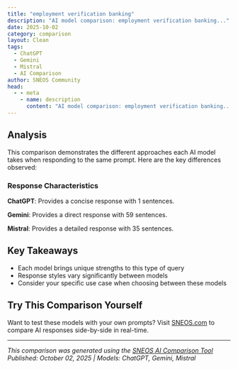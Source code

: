 ```yaml
---
title: "employment verification banking"
description: "AI model comparison: employment verification banking..."
date: 2025-10-02
category: comparison
layout: Clean
tags:
  - ChatGPT
  - Gemini
  - Mistral
  - AI Comparison
author: SNEOS Community
head:
  - - meta
    - name: description
      content: "AI model comparison: employment verification banking..."
---
```


<ChatComparison
  title="employment verification banking"
  prompt="employment verification banking"
  :responses='{"ChatGPT": "Employment verification in banking typically involves confirming a person&#x27;s employment status, position, income, and sometimes the duration of their employment at a financial institution or any previous employer. This process is common in situations such as loan applications, mortgage approvals, and rental applications. Here&#x27;s how it generally works:\n\n### Steps in Employment Verification for Banking\n\n1. **Request for Verification**: The lender or financial institution initiates a request to verify employment information provided by the applicant. This usually includes a form that the applicant may need to sign to authorize the verification.\n\n2. **Contacting the Employer**: The bank or lending institution contacts the applicant&#x27;s employer directly. This could be done via phone, email, or through an automated verification service. \n\n3. **Information Gathered**: The employer or its human resources (HR) department typically provides details such as:\n - Employment status (active, terminated, etc.)\n - Job title and position\n - Dates of employment (start date and end date, if applicable)\n - Income information, including salary and any bonuses\n\n4. **Verification**: The bank evaluates the information provided to ensure it matches what the applicant disclosed. Discrepancies may lead to further questions or complications in the application process.\n\n5. **Documentation**: In some cases, the applicant may be asked to provide pay stubs, tax documents (like W-2s), or other proof of income and employment.\n\n### Methods of Employment Verification\n\n- **Manual Verification**: This involves the lender reaching out directly to the employer and can take longer.\n- **Third-Party Verification Services**: Some organizations specialize in employment verification and can provide this service quickly and efficiently.\n- **Online Portals**: Many companies use online services to automate the employment verification process.\n\n### Importance of Employment Verification in Banking\n\n- **Assessing Creditworthiness**: Lenders need to confirm that borrowers can repay loans based on stable income.\n- **Preventing Fraud**: To avoid identity theft and false claims, verifying employment helps maintain the integrity of the loan application process.\n- **Regulatory Compliance**: Banks have regulations they must follow, which often include verifying employment and income.\n\n### Applicant Tips\n\n- **Be Transparent**: Provide accurate and truthful information on employment applications.\n- **Communicate with Employer**: Inform your employer that a verification request may be coming, which can help streamline the process.\n- **Prepare Documentation**: Have pay stubs or tax forms ready if the lender requests proof of income.\n\nBy understanding the employment verification process in banking, applicants can navigate applications more effectively and avoid potential issues.", "Gemini": "Employment verification banking is the process of confirming someone\u0027s employment status with their bank. Here\u0027s a breakdown of what it entails, why it\u0027s used, and how it works:\n\n**What it is:**\n\nEmployment verification banking is a request by a third party (like a lender, landlord, or potential employer) to a bank to verify an individual\u0027s employment details. This verification is typically based on the individual\u0027s banking activity, specifically looking at direct deposits of salary or wages into their bank account.\n\n**Why it\u0027s used:**\n\n* **Loan Applications:** Lenders use employment verification to assess a borrower\u0027s ability to repay a loan. Consistent salary deposits demonstrate stable income.\n* **Rental Applications:** Landlords use it to ensure a prospective tenant has a reliable income source to cover rent payments.\n* **Background Checks for Employment:** Although direct contact with employers is more common, some employers might use banking verification as a supplementary check on employment and income, especially if traditional methods are difficult or unavailable.\n* **Government Assistance Programs:** Some government programs may require proof of income, which can be obtained through banking records.\n* **Security Clearance Applications:** To verify income and employment history as part of a thorough background check.\n* **Identity Verification:** In some cases, banking verification can be used as a form of identity verification, as it links an individual to a specific employer and bank account.\n\n**How it works:**\n\n1. **Authorization:** The individual being verified *must* provide written consent for the bank to release information. This is usually done by signing a form provided by the requesting party.\n2. **Request to the Bank:** The requesting party (e.g., lender) sends a formal request to the individual\u0027s bank. The request includes the individual\u0027s name, account number (sometimes), and the specific information needed (e.g., length of employment, average salary).\n3. **Bank Verification:** The bank reviews the individual\u0027s account history to verify:\n * Consistent direct deposits from the claimed employer.\n * The amount of the deposits, which can be used to estimate annual income.\n * The duration of the direct deposit relationship (how long they\u0027ve been receiving deposits from the same employer).\n4. **Response from the Bank:** The bank typically provides a written response to the requesting party, confirming or denying the employment details. The response may include:\n * Confirmation of direct deposit activity from the employer.\n * Start date of direct deposits.\n * Average monthly or annual deposit amounts.\n * A disclaimer that the bank is only verifying deposit activity and not guaranteeing continued employment.\n\n**Important Considerations and Limitations:**\n\n* **Privacy:** Banks are legally obligated to protect customer privacy. They will not release any information without the individual\u0027s explicit consent.\n* **Bank\u0027s Role:** Banks are only verifying deposit activity. They are *not* verifying employment status, job title, or other employment details. The bank\u0027s response is based solely on the account history.\n* **Direct Deposit is Key:** This method relies on direct deposit of salary/wages. If the individual receives paychecks and deposits them manually, or if they are paid in cash, this method will not be effective.\n* **Self-Employment:** Employment verification banking is generally *not* suitable for self-employed individuals, as they typically don\u0027t receive direct deposits of wages.\n* **Accuracy:** While banking records are generally reliable, there can be discrepancies. For example, a direct deposit could be a bonus or a one-time payment, which might skew the income estimate.\n* **Alternatives:** Traditional methods of employment verification, such as contacting the employer\u0027s HR department directly, are often preferred for a more complete and accurate picture of employment status and income. Services like The Work Number are also widely used.\n* **Fees:** Banks may charge a fee for providing employment verification services. This fee is typically paid by the requesting party.\n\n**Example:**\n\nLet\u0027s say John Doe is applying for a mortgage. The lender requires employment verification.\n\n1. John signs a consent form authorizing his bank to release information to the lender.\n2. The lender sends a request to John\u0027s bank, specifying that they need to verify John\u0027s employment with \u0022ABC Company\u0022 and his average monthly income.\n3. John\u0027s bank reviews his account history and sees consistent direct deposits from ABC Company for the past two years.\n4. The bank sends a letter to the lender confirming that John has received direct deposits from ABC Company since [date] and that his average monthly direct deposit amount is $5,000. The letter includes a disclaimer that the bank is only verifying deposit activity and cannot guarantee continued employment.\n\n**In conclusion:**\n\nEmployment verification banking provides a way to confirm income through banking records. It\u0027s a useful tool, but it has limitations. It\u0027s crucial to understand what the bank is verifying (deposit activity) and to use it in conjunction with other verification methods for a more complete picture of an individual\u0027s employment status and financial situation. Always ensure proper authorization is obtained to respect privacy laws and banking regulations.\n", "Mistral": "Employment verification in the banking industry is a crucial process that ensures the authenticity and reliability of job candidates or current employees. This process is essential for maintaining the integrity and security of financial institutions. Here are some key aspects of employment verification in banking:\n\n### 1. **Background Checks**\n - **Criminal History:** Banks often conduct criminal background checks to ensure that candidates do not have a history of financial crimes or other serious offenses.\n - **Credit History:** Given the sensitive nature of financial information, banks may review a candidate\u0027s credit history to assess their financial responsibility.\n - **Education Verification:** Verifying educational qualifications to ensure that candidates have the necessary academic background for the role.\n\n### 2. **Reference Checks**\n - **Professional References:** Contacting previous employers or professional references to confirm the candidate\u0027s work history, job performance, and professional conduct.\n - **Character References:** Sometimes, banks may also seek character references to understand the candidate\u0027s personal integrity and reliability.\n\n### 3. **Identity Verification**\n - **Documentation:** Verifying identity through official documents such as passports, driver\u0027s licenses, or national ID cards.\n - **Biometric Verification:** In some cases, biometric verification methods like fingerprint scanning may be used.\n\n### 4. **Employment History**\n - **Work Experience:** Confirming the candidate\u0027s previous employment, including job titles, responsibilities, and dates of employment.\n - **Gaps in Employment:** Investigating any significant gaps in employment history to understand the reasons behind them.\n\n### 5. **Regulatory Compliance**\n - **KYC/AML:** Ensuring compliance with Know Your Customer (KYC) and Anti-Money Laundering (AML) regulations.\n - **Fit and Proper Test:** Assessing whether the candidate meets the regulatory requirements for working in the banking sector, including checks for financial misconduct.\n\n### 6. **Internal Verification**\n - **Internal Records:** For current employees, banks may verify employment details through internal records and databases.\n - **Performance Reviews:** Reviewing performance evaluations and disciplinary records to assess the employee\u0027s suitability for continued employment or promotion.\n\n### 7. **Third-Party Verification Services**\n - **Outsourcing:** Some banks outsource the employment verification process to specialized third-party services that conduct thorough background checks.\n - **Automated Systems:** Using automated systems and databases to streamline the verification process and ensure accuracy.\n\n### 8. **Confidentiality and Data Protection**\n - **Data Security:** Ensuring that all personal and employment-related data is handled securely and in compliance with data protection regulations.\n - **Confidentiality Agreements:** Requiring candidates and employees to sign confidentiality agreements to protect sensitive information.\n\n### 9. **Continuous Monitoring**\n - **Ongoing Verification:** For high-risk roles, banks may conduct continuous monitoring and periodic re-verification to ensure ongoing compliance and integrity.\n - **Internal Audits:** Regular internal audits to review the employment verification process and ensure its effectiveness.\n\n### 10. **Legal and Ethical Considerations**\n - **Non-Discrimination:** Ensuring that the verification process is fair and non-discriminatory, in compliance with labor laws and ethical standards.\n - **Transparency:** Being transparent with candidates about the verification process and their rights.\n\nEmployment verification in banking is a multifaceted process that involves thorough checks and balances to ensure the reliability and integrity of employees. This is essential for maintaining trust and security within the financial sector."}' 
  published-date="12:33"
/>

## Analysis

This comparison demonstrates the different approaches each AI model takes when responding to the same prompt. Here are the key differences observed:

### Response Characteristics

**ChatGPT**: Provides a concise response with 1 sentences. 

**Gemini**: Provides a direct response with 59 sentences. 

**Mistral**: Provides a detailed response with 35 sentences. 

## Key Takeaways

- Each model brings unique strengths to this type of query
- Response styles vary significantly between models
- Consider your specific use case when choosing between these models

## Try This Comparison Yourself

Want to test these models with your own prompts? Visit [SNEOS.com](https://sneos.com) to compare AI responses side-by-side in real-time.

---

*This comparison was generated using the [SNEOS AI Comparison Tool](https://sneos.com)*
*Published: October 02, 2025 | Models: ChatGPT, Gemini, Mistral*
